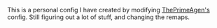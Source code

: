 This is a personal config I have created by modifying [ThePrimeAgen's](https://github.com/ThePrimeagen/init.lua) config.
Still figuring out a lot of stuff, and changing the remaps.
